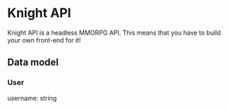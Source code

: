 # Knight API
Knight API is a headless MMORPG API. This means that you have to build your own front-end for it!

## Data model

### User
username: string


